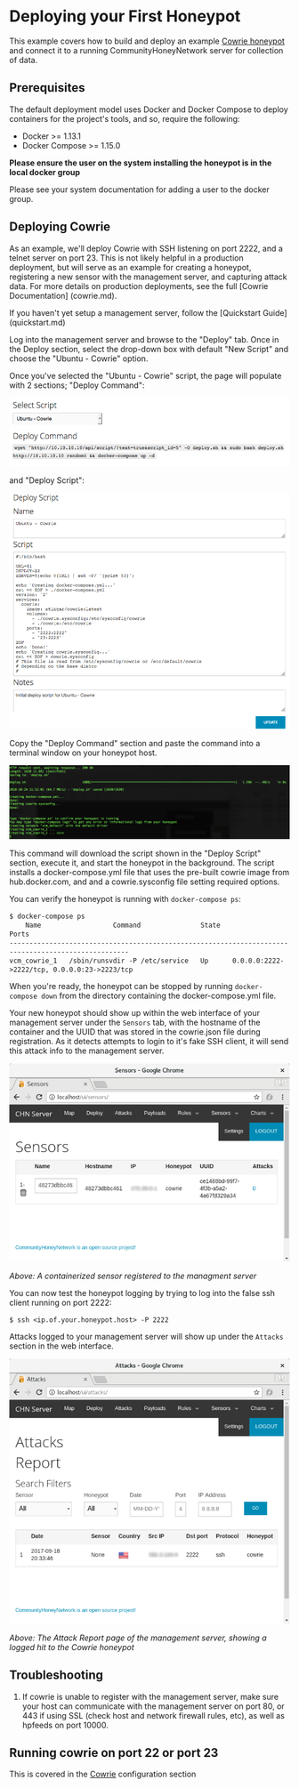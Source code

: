 Deploying your First Honeypot
=============================

This example covers how to build and deploy an example [Cowrie honeypot](http://www.micheloosterhof.com/cowrie/) and connect it to a running CommunityHoneyNetwork server for collection of data.

## Prerequisites

The default deployment model uses Docker and Docker Compose to deploy containers for the project's tools, and so, require the following:

* Docker >= 1.13.1
* Docker Compose >= 1.15.0

**Please ensure the user on the system installing the honeypot is in the local
 docker group**
 
 Please see your system documentation for adding a user to the docker group.

## Deploying Cowrie

As an example, we'll deploy Cowrie with SSH listening on port 2222, and a 
telnet server on port 23.  This is not likely helpful in a production 
deployment, but will serve as an example for creating a honeypot, registering
 a new sensor with the management server, and capturing attack data.  For 
 more details on production deployments, see the full [Cowrie Documentation]
 (cowrie.md).

If you haven't yet setup a management server, follow the [Quickstart Guide]
(quickstart.md)

Log into the management server and browse to the "Deploy" tab. Once in the 
Deploy section, select the drop-down box with default "New Script" and choose
 the "Ubuntu - Cowrie" option.

Once you've selected the "Ubuntu - Cowrie" script, the page will populate 
with 2 sections; "Deploy Command":

![Deploy](img/select_cowrie.png)

and "Deploy Script": 

![Script](img/cowrie_deploy_script.png)

Copy the "Deploy Command" section and paste the command into a terminal window on your 
honeypot host.

![Script_Output](img/script_output.png)

This command will download the script shown in the "Deploy Script" 
section, execute it, and start the honeypot in the background. The 
script installs a docker-compose.yml file that uses the pre-built cowrie 
image from hub.docker.com, and and a cowrie.sysconfig file setting required 
options.

You can verify the honeypot is running with `docker-compose ps`:

    $ docker-compose ps
        Name                  Command               State                      Ports                    
    ----------------------------------------------------------------------------------------------------
    vcm_cowrie_1   /sbin/runsvdir -P /etc/service   Up      0.0.0.0:2222->2222/tcp, 0.0.0.0:23->2223/tcp 


When you're ready, the honeypot can be stopped by running `docker-compose down` from the directory containing the docker-compose.yml file.

Your new honeypot should show up within the web interface of your management server under the `Sensors` tab, with the hostname of the container and the UUID that was stored in the cowrie.json file during registration.  As it detects attempts to login to it's fake SSH client, it will send this attack info to the management server.

![Sensors](img/sensors.png)

*Above: A containerized sensor registered to the managment server*

You can now test the honeypot logging by trying to log into the false ssh client running on port 2222:

    $ ssh <ip.of.your.honeypot.host> -P 2222

Attacks logged to your management server will show up under the `Attacks` section in the web interface.

![Attacks](img/attacks.png)

*Above: The Attack Report page of the management server, showing a logged hit to the Cowrie honeypot*


## Troubleshooting

1. If cowrie is unable to register with the management server, make sure your host can communicate with the management server on port 80, or 443 if using SSL (check host and network firewall rules, etc), as well as hpfeeds on port 10000.

## Running cowrie on port 22 or port 23
This is covered in the [Cowrie](cowrie.md#running-cowrie-on-port-2223) configuration section
